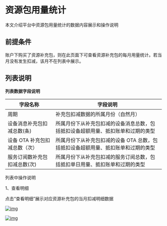 # 资源包用量统计

本文介绍平台中资源包用量统计的数据内容展示和操作说明

## 前提条件

账户下购买了资源补充包，则在此页面下可查看资源补充包的每月用量统计。若当月没有发生扣减，该月不在列表中展示。

## 列表说明

**列表数据字段说明**

| **字段名称**                  | **字段说明**                                                                      |
| ----------------------------- | --------------------------------------------------------------------------------- |
| 周期                          | 补充包扣减数据的所属月份（自然月）                                                |
| 设备消息补充包扣减总数(条)    | 所属月份下从补充包扣减的设备消息总数，包括抵扣设备超额用量、抵扣账单和过期的类型  |
| 设备 OTA 补充包扣减总数（次） | 所属月份下从补充包扣减的设备 OTA 总数，包括抵扣设备超额用量、抵扣账单和过期的类型 |
| 服务订阅数补充包扣减总数(次)  | 所属月份下从补充包扣减的服务订阅总数，包括抵扣单日用量、抵扣账单和过期的类型      |

列表中操作说明

1、查看明细

点击“查看明细”展示对应资源补充包的当月扣减明细数据

<a data-fancybox title="img" href="/zh/guide/license-statistics-18.jpg">![img](/zh/guide/license-statistics-18.jpg)</a>


<a data-fancybox title="img" href="/zh/guide/资源包用量明细-OTA.png">![img](/zh/guide/资源包用量明细-OTA.png)</a>
